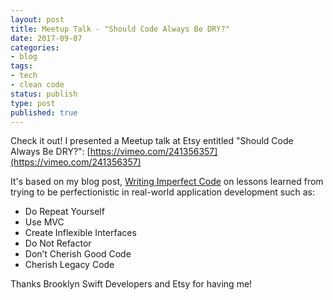 ```yaml
---
layout: post
title: Meetup Talk - "Should Code Always Be DRY?"
date: 2017-09-07
categories:
- blog
tags:
- tech
- clean code
status: publish
type: post
published: true
---
```


Check it out! I presented a Meetup talk at Etsy entitled "Should Code Always Be DRY?": [https://vimeo.com/241356357](https://vimeo.com/241356357)

It's based on my blog post, [Writing Imperfect Code](http://harlankellaway.com/blog/2017/09/06/writing-imperfect-code) on lessons learned from trying to be perfectionistic in real-world application development such as:

* Do Repeat Yourself
* Use MVC
* Create Inflexible Interfaces
* Do Not Refactor
* Don’t Cherish Good Code
* Cherish Legacy Code

Thanks Brooklyn Swift Developers and Etsy for having me!
